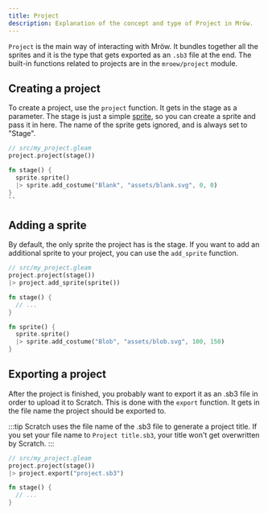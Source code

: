 ```yaml
---
title: Project
description: Explanation of the concept and type of Project in Mröw.
---
```


`Project` is the main way of interacting with Mröw. It bundles together all the sprites and it is the type that gets exported as an `.sb3` file at the end. The built-in functions related to projects are in the `mroew/project` module.

## Creating a project

To create a project, use the `project` function. It gets in the stage as a parameter. The stage is just a simple [sprite](./sprite.md), so you can create a sprite and pass it in here. The name of the sprite gets ignored, and is always set to "Stage".

```rs
// src/my_project.gleam
project.project(stage())

fn stage() {
  sprite.sprite()
  |> sprite.add_costume("Blank", "assets/blank.svg", 0, 0)
}
``
```

## Adding a sprite

By default, the only sprite the project has is the stage. If you want to add an additional sprite to your project, you can use the `add_sprite` function.

```rs {3,9-12}
// src/my_project.gleam
project.project(stage())
|> project.add_sprite(sprite())

fn stage() {
  // ...
}

fn sprite() {
  sprite.sprite()
  |> sprite.add_costume("Blob", "assets/blob.svg", 100, 150)
}
```

## Exporting a project

After the project is finished, you probably want to export it as an .sb3 file in order to upload it to Scratch. This is done with the `export` function. It gets in the file name the project should be exported to.

:::tip
Scratch uses the file name of the .sb3 file to generate a project title. If you set your file name to `Project title.sb3`, your title won't get overwritten by Scratch.
:::

```rs {3}
// src/my_project.gleam
project.project(stage())
|> project.export("project.sb3")

fn stage() {
  // ...
}
```
